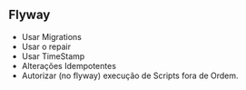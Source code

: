 ## Flyway

* Usar Migrations
* Usar o repair
* Usar TimeStamp
* Alterações Idempotentes
* Autorizar (no flyway) execução de Scripts fora de Ordem.